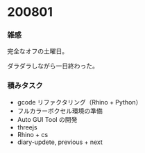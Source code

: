 # 200801  

### 雑感  

完全なオフの土曜日。  

ダラダラしながら一日終わった。  

### 積みタスク  

- gcode リファクタリング（Rhino + Python）  
- フルカラーボクセル環境の準備  
- Auto GUI Tool の開発  
- threejs  
- Rhino + cs  
- diary-updete, previous + next  
